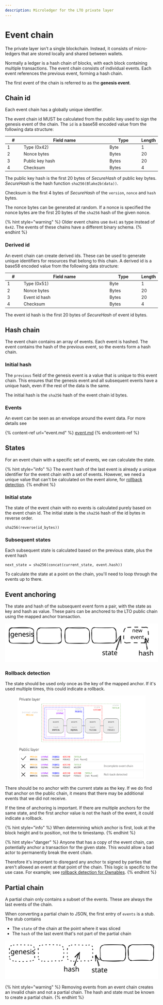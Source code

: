 ```yaml
---
description: Microledger for the LTO private layer
---
```


# Event chain

The private layer isn't a single blockchain. Instead, it consists of micro-ledgers that are stored locally and shared between wallets.

Normally a ledger is a hash chain of blocks, with each block containing multiple transactions. The event chain consists of individual events. Each event references the previous event, forming a hash chain.&#x20;

The first event of the chain is referred to as the **genesis event**.

## Chain id

Each event chain has a globally unique identifier.

The event chain id MUST be calculated from the public key used to sign the genesis event of the chain. The `id` is a base58 encoded value from the following data structure:

<table><thead><tr><th width="63">#</th><th width="414">Field name</th><th width="130">Type</th><th>Length</th></tr></thead><tbody><tr><td>1</td><td>Type (0x42)</td><td>Byte</td><td>1</td></tr><tr><td>2</td><td>Nonce bytes</td><td>Bytes</td><td>20</td></tr><tr><td>3</td><td>Public key hash</td><td>Bytes</td><td>20</td></tr><tr><td>4</td><td>Checksum</td><td>Bytes</td><td>4</td></tr></tbody></table>

The public key hash is the first 20 bytes of _SecureHash_ of public key bytes. _SecureHash_ is the hash function `sha256(Blake2b(data))`.

Checksum is the first 4 bytes of _SecureHash_ of the `version`, `nonce` and `hash` bytes.

The nonce bytes can be generated at random. If a nonce is specified the nonce bytes are the first 20 bytes of the `sha256` hash of the given nonce.

{% hint style="warning" %}
Older event chains use `0x41` as type instead of `0x42`. The events of these chains have a different binary schema.
{% endhint %}

### Derived id

An event chain can create derived ids. These can be used to generate unique identifiers for resources that belong to this chain. A derived id is a base58 encoded value from the following data structure:

<table><thead><tr><th width="63">#</th><th width="414">Field name</th><th width="130">Type</th><th>Length</th></tr></thead><tbody><tr><td>1</td><td>Type (0x51)</td><td>Byte</td><td>1</td></tr><tr><td>2</td><td>Nonce bytes</td><td>Bytes</td><td>20</td></tr><tr><td>3</td><td>Event id hash</td><td>Bytes</td><td>20</td></tr><tr><td>4</td><td>Checksum</td><td>Bytes</td><td>4</td></tr></tbody></table>

The event id hash is the first 20 bytes of _SecureHash_ of event id bytes.

## Hash chain

The event chain contains an array of events. Each event is hashed. The event contains the hash of the previous event, so the events form a hash chain.

### Initial hash

The `previous` field of the genesis event is a value that is unique to this event chain. This ensures that the genesis event and all subsequent events have a unique hash, even if the rest of the data is the same.

The initial hash is the `sha256` hash of the event chain id bytes.

### Events

An event can be seen as an envelope around the event data. For more details see

{% content-ref url="event.md" %}
[event.md](event.md)
{% endcontent-ref %}

## States

For an event chain with a specific set of events, we can calculate the state.

{% hint style="info" %}
The event hash of the last event is already a unique identifier for the event chain with a set of events. However, we need a unique value that can't be calculated on the event alone, for [rollback detection](./#rollback-detection).
{% endhint %}

### Initial state

The state of the event chain with no events is calculated purely based on the event chain id. The initial state is the `sha256` hash of the id bytes in reverse order.

```
sha256(reverse(id_bytes))
```

### Subsequent states

Each subsequent state is calculated based on the previous state, plus the event hash

```
next_state = sha256(concat(current_state, event.hash))
```

To calculate the state at a point on the chain, you'll need to loop through the events up to there.

## Event anchoring

The state and hash of the subsequent event form a pair, with the state as key and hash as value. These pairs can be anchored to the LTO public chain using the mapped anchor transaction.

<img src="../../../.gitbook/assets/file.excalidraw.svg" alt="" class="gitbook-drawing">

### Rollback detection

The state should be used only once as the key of the mapped anchor. If it's used multiple times, this could indicate a rollback.

<figure><img src="../../../.gitbook/assets/Event chain anchoring Titanium (1).png" alt=""><figcaption></figcaption></figure>

There should be no anchor with the current state as the key. If we do find that anchor on the public chain, it means that there may be additional events that we did not receive.

If the time of anchoring is important. If there are multiple anchors for the same state, and the first anchor value is not the hash of the event, it could indicate a rollback.

{% hint style="info" %}
When determining which anchor is first, look at the block height and tx position, not the tx timestamp.
{% endhint %}

{% hint style="danger" %}
Anyone that has a copy of the event chain, can potentially anchor a transaction for the given state. This would allow a bad actor to permanently break the event chain.

Therefore it's important to disregard any anchor tx signed by parties that aren't allowed an event at that point of the chain. This logic is specific to the use case. For example; see [rollback detection for Ownables](broken-reference).
{% endhint %}

## Partial chain

A partial chain only contains a subset of the events. These are always the last events of the chain.

When converting a partial chain to JSON, the first entry of `events` is a stub. The stub contains

* The `state` of the chain at the point where it was sliced
* The `hash` of the last event that's not part of the partial chain

<img src="../../../.gitbook/assets/file.excalidraw (2).svg" alt="" class="gitbook-drawing">

{% hint style="warning" %}
Removing events from an event chain creates an invalid chain and not a partial chain. The hash and state must be known to create a partial chain.
{% endhint %}
